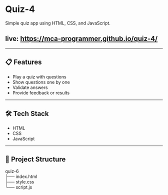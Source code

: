 # Quiz-4

Simple quiz app using HTML, CSS, and JavaScript.
## live: https://mca-programmer.github.io/quiz-4/
---

## 📋 Features

- Play a quiz with questions  
- Show questions one by one  
- Validate answers  
- Provide feedback or results  

---

## 🛠️ Tech Stack

- HTML  
- CSS  
- JavaScript  

---

## 📂 Project Structure

quiz-6<br>
├── index.html <br>
├── style.css <br>
└── script.js 

